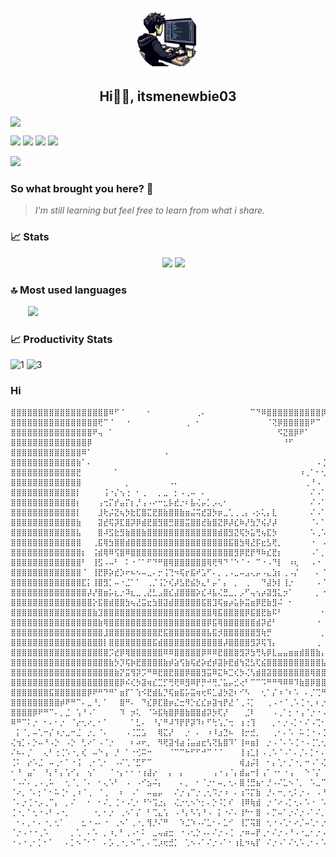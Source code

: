 <p align="center">
 <img width="100px" src="https://raw.githubusercontent.com/itsmenewbie03/itsmenewbie03/main/shit_1-modified.png" align="center" alt="GitHub Readme Stats" style="border-radius: 50%; display: block; margin: auto;" />
 <h2 align="center">Hi👋🏻, itsmenewbie03</h2>
</p>
<img align="center" src="https://skillicons.dev/icons?i=ts,js,nodejs,python,rust,svelte,regex,neovim,vim,postman,discord,mongodb,express,git,github&theme=dark"/>
<p> <img src="https://komarev.com/ghpvc/?username=itsmenewbie03&style=for-the-badge&color=green"/>
 <img src="https://img.shields.io/badge/dynamic/json?url=https%3A%2F%2Fraw.githubusercontent.com%2Fitsmenewbie03%2Fitsmenewbie03%2Fmain%2Fres.json&query=%24.wpm&suffix=WPM&style=for-the-badge&logo=monkeytype&label=MONKEYTYPE&color=%23e0b114"/>
<img src="https://img.shields.io/badge/dynamic/json?url=https%3A%2F%2Fitsmenewbie03.is-a.dev%2Fapi%2Frrizz&query=%24.rizz&style=for-the-badge&logo=rust&label=Random%20Rust%20Rizz&color=%23CE422B"/> <a href="https://itsmenewbie03.is-a.dev"><img src="https://img.shields.io/website?url=https%3A%2F%2Fitsmenewbie03.is-a.dev&style=for-the-badge&logo=svelte&label=portfolio%20website"/></a>
</p>
<img src="https://readme-typing-svg.herokuapp.com?font=Fira+Code&pause=1000&vCenter=true&color=AAD100&height=30&random=false&width=435&lines=Welcome+to+my+github+profile!;Programming+is+my+passion.;I+love+coffee.;I+use+neovim+BTW.;I+love+my+mom."/>

### So what brought you here? 🤔
> _I'm still learning but feel free to learn from what i share._

### 📈 Stats
<p align="center">
 &emsp;
 <img width="48%" src="https://github-readme-stats.vercel.app/api?username=itsmenewbie03&show_icons=true&theme=merko&count_private=true&hide_border=true"/>
 <img width="48%" src="https://streak-stats.demolab.com/?user=itsmenewbie03&theme=merko&hide_border=true"/>
</p>

### 🔝 Most used languages
&emsp;&emsp;<img src="https://github-readme-stats.vercel.app/api/top-langs/?username=itsmenewbie03&layout=compact&hide=java&theme=merko"/>

### 📈 Productivity Stats
<img src="https://github-profile-summary-cards.vercel.app/api/cards/profile-details?username=itsmenewbie03&theme=merko"  display=block width=100% height=auto  alt="1" >
<img src="https://github-readme-activity-graph.vercel.app/graph?username=itsmenewbie03&area=true&theme=merko&hide_border=true" display=block width=100% height=auto alt="3">

### Hi
```
⣿⣿⣿⣿⣿⣿⣿⣿⣿⣿⣿⣿⣿⣿⣿⣿⣿⣿⠿⠋⠈⠀⠀⠀⠀⠂⠀⠀⠀⠀⠀⠀⠀⠀⢀⠄⠀⠀⠀⠀⠀⠀⠀⠀⠉⠙⠿⣿⣿⣿⣿⣿⣿⣿⣿⣿⣿⡿⠋⠀⠀⠀⠀⠀⠀
⣿⣿⣿⣿⣿⣿⣿⣿⣿⣿⣿⣿⣿⣿⣿⣿⢟⠉⠈⠀⠀⠐⠀⠀⠀⠀⠀⠀⠀⠀⠀⠀⢀⠀⠂⠀⠀⠀⠀⠀⠀⠀⠀⠀⠀⠀⠀⠈⢝⡿⣿⣿⣿⣿⣿⠟⠉⠀⠀⠀⠀⠀⠀⠀⠀
⣿⣿⣿⣿⣿⣿⣿⣿⣿⣿⣿⣿⣿⣿⣿⠟⢤⠀⠁⠀⠀⠀⠀⠀⠀⠀⠀⠀⠀⠀⠀⠀⠀⠀⠀⠀⠀⠀⠀⠀⠀⠀⠀⠀⠀⠀⠀⠀⠀⠫⣝⣿⡿⠟⠁⠀⠀⠀⠀⠀⠀⠀⠀⠀⠄
⣿⣿⣿⣿⣿⣿⣿⣿⣿⣿⣿⣿⣿⣿⡿⠀⠀⠀⠀⠀⠀⠀⠀⠀⠀⠀⠀⠀⠀⠀⠀⠀⠀⠀⠀⠀⠀⠀⠀⠀⠀⠀⠀⠀⠀⠀⠀⠀⠀⠀⠘⠋⠀⠀⠀⠀⠀⠀⠀⠀⠀⠄⢂⠁⠂
⣿⣿⣿⣿⣿⣿⣿⣿⣿⣿⣿⣿⣿⠿⠁⠀⠀⠀⠀⠀⠀⠀⠀⠀⠀⠀⠀⠀⠠⠀⠀⠀⠀⠀⠀⠀⠀⠀⠀⠀⠀⠀⠀⠀⠀⠀⠀⠀⠀⠀⠀⠀⠀⠀⠀⠀⠀⠀⠀⠄⠡⠈⠄⡈⠐
⣿⣿⣿⣿⣿⣿⣿⣿⣿⣿⣿⣿⣷⠁⠄⠀⠀⠀⠀⠀⠀⠀⠀⠀⠀⠀⠀⠀⠀⠀⠀⠀⠀⠀⠀⠀⠀⠀⠀⠀⠀⠀⠀⠀⠀⠀⠀⠀⠀⠀⠀⠀⠀⠀⠀⠀⠠⢈⠐⡈⠤⠁⠂⠄⡁
⣿⣿⣿⣿⣿⣿⣿⣿⣿⣿⣿⣿⣟⠀⠀⠀⠀⠀⠀⠁⠀⠀⠀⠀⠀⠀⠀⠀⠀⠀⠀⠀⠀⠀⠀⠀⠀⠀⠀⠀⠀⠀⠀⠀⠀⠀⠀⠀⠀⠀⠀⠀⠀⠰⢀⠁⠂⢂⠐⡀⢂⠡⢈⠐⡀
⣿⣿⣿⣿⣿⣿⣿⣿⣿⣿⣿⣿⣿⠀⠀⠀⠀⠀⠀⠀⠀⡀⠀⠀⠀⠀⠀⠀⠀⠠⠄⠀⠀⠀⠀⠀⠀⠀⠀⠀⠀⠀⠀⠀⠀⠀⠀⠀⠀⠀⠀⠀⠀⠀⢀⠘⠠⠀⠄⠠⠀⠄⡀⠄⡀
⣿⣿⣿⣿⣿⣿⣿⣿⣿⣿⣿⣿⡇⠀⠀⠀⠀⢨⠐⡌⢢⢐⠀⠂⢀⠀⠀⡀⣀⠀⡂⠠⢀⠤⠀⠄⠀⠀⠀⠀⠀⠀⠀⠀⠀⠀⠀⠀⠀⠀⠀⠀⠀⠀⠀⠌⠠⠁⠌⠠⠁⠂⠄⢂⠀
⣿⣿⣿⣿⣿⣿⣿⣿⣿⣿⣿⣿⡆⠀⠀⠀⢠⢒⡍⡞⣤⡍⡆⡘⢠⠠⠔⠒⣂⡧⣞⡐⠆⣧⢌⡤⡁⡠⢄⠂⠀⠀⠀⠀⠀⠀⠀⠀⠀⠀⠀⠀⠀⠀⠀⠌⠠⠁⠌⠠⠁⠌⠐⠠⠀
⣿⣿⣿⣿⣿⣿⣿⣿⣿⣿⣿⣿⡇⠀⠀⠀⣸⢗⡬⣝⢦⡳⣗⣏⣿⣍⣟⣿⣷⣿⣿⣷⣶⣬⢭⣞⣽⡳⡶⣀⢁⢀⢀⡄⠠⡢⢅⡄⣇⠀⠀⠀⠀⠀⠀⠌⠠⠁⠂⢁⠐⠈⡀⠂⠁
⣿⣿⣿⣿⣿⣿⣿⣿⣿⣿⣿⣿⣷⠀⠀⠀⣽⣞⢯⡽⣏⣿⡽⡿⣾⣟⣿⣻⣿⣛⣿⣿⣭⣿⣿⣞⣷⣿⣝⡿⡼⣎⠷⡜⣳⡙⢮⡜⡼⠀⠀⠀⠀⠀⠀⠈⠄⠁⠌⠀⠂⠁⠠⠀⠁
⣿⣿⣿⣿⣿⣿⣿⣿⣿⣿⣿⣿⣧⠀⠀⠀⣿⠼⣫⣗⣻⣷⣿⣿⣷⣿⣿⣿⣿⣿⣿⣿⣿⣿⣿⣿⣿⣿⣾⣿⣻⣝⢯⡳⣥⢛⢦⣏⡳⠀⠀⠀⠀⠀⠀⠡⢀⠡⠐⠈⡀⠌⠀⠄⠁
⣿⣿⣿⣿⣿⣿⣿⣿⣿⣿⣿⣿⣿⠀⠀⢀⣯⢿⣳⣿⣿⣾⣿⣿⣿⣿⣿⣿⣿⣿⣿⣿⣿⣿⣿⣿⣿⣿⣿⣿⣯⣿⣳⢿⣜⡯⣖⣣⢟⡀⠀⠀⠀⠀⠀⠐⠀⠠⠐⠀⡀⠄⠐⠀⡀
⣿⣿⣿⣿⣿⣿⣿⣿⣿⣿⣿⣿⣿⡆⠀⢨⣾⢿⠿⢫⣿⠿⣿⣿⣿⣿⣿⣿⣿⣿⣿⣿⣿⣿⣿⣿⣿⣿⣿⣿⣿⣻⡿⣟⡟⠻⠷⣎⣟⡆⠀⠀⠀⠀⠀⠠⠁⡀⠂⠄⠀⠄⠐⠀⠀
⣿⣿⣿⣿⣿⣿⣿⣿⣿⣿⣿⣿⣿⠃⠀⢸⣫⠠⠤⠃⠀⠅⠐⠈⠁⠋⠙⠛⣿⢿⣿⣿⣿⣿⣿⣿⢿⢟⠻⠙⠈⠑⠈⠐⠀⠉⠐⠠⠙⡇⠀⠰⢆⠀⠀⠠⠐⠀⠠⠀⠂⠀⠄⠈⠀
⣿⣿⣿⣿⣿⣿⣿⣿⣿⣿⣿⣿⣿⠈⠀⢸⣟⡿⡵⣞⡱⠖⠦⠢⠤⣀⠄⡒⢨⢙⠲⢯⡖⣯⠞⣡⠋⠄⡀⢀⠠⣀⠤⣠⢄⡤⠠⣄⣱⡆⢀⠠⡌⠀⠀⠀⠄⠈⠀⠄⠀⠁⠀⠂⠁
⣿⣿⣿⣿⣿⣿⣿⣿⣿⣿⣿⣿⣿⣏⡅⢸⣿⣻⡁⠤⠐⣈⠁⠁⠀⢀⡈⢨⡑⢎⡼⣣⣟⣮⡳⣄⠃⡤⠁⡄⠀⡀⠀⢀⠀⠀⠙⣼⡳⡇⢸⡐⠀⠀⠀⠀⠠⠈⠀⡀⠈⠀⠐⠀⠀
⣿⣿⣿⣿⣿⣿⣿⣿⣿⣿⣿⣿⣿⣿⡼⡜⣿⣶⡥⣆⡐⠽⣆⣀⢀⣜⣃⣠⣿⣎⣼⣿⣿⣿⡵⣎⠼⣧⢌⣛⣀⡀⡠⠋⢤⢢⡴⣽⣻⣅⡲⠁⠀⠀⠀⠀⡀⠐⠀⠀⠀⠁⠀⠠⠀
⣿⣿⣿⣿⣿⣿⣿⣿⣿⣿⣿⣿⣿⣿⣿⡕⣯⣿⣾⣿⣿⣳⢦⣜⣭⣖⣳⣿⣽⣾⣿⣿⣿⣿⣿⣯⣿⣹⢯⣶⡴⣥⡷⣭⣶⡿⣟⣷⣻⠬⠀⠂⠀⠀⠀⠀⠀⠀⠄⠂⠁⠀⠐⠀⠀
⣿⣿⣿⣿⣿⣿⣿⣿⣿⣿⣿⣿⣿⣿⣿⣷⣹⣿⣿⣿⣿⣿⣿⣿⣿⣿⣿⣿⣿⣿⣿⣿⣿⣿⣿⣿⣿⢿⣯⣿⣿⣿⣿⡿⣯⣿⣟⣷⠯⠃⠀⠀⠀⠀⠀⠀⠀⠂⠀⡀⠀⠂⠀⢀⠀
⣿⣿⣿⣿⣿⣿⣿⣿⣿⣿⣿⣿⣿⣿⣿⣿⣷⢿⣿⣿⣿⣿⣿⣿⣿⣿⣿⣿⣿⣿⣿⣿⣿⣿⣿⣿⡿⣯⢿⣿⣿⣿⣿⣿⣿⣾⡽⣞⠃⠀⠀⠀⠀⠀⠀⠀⠐⠀⢀⠀⠀⠀⠈⠀⠀
⣿⣿⣿⣿⣿⣿⣿⣿⣿⣿⣿⣿⣿⣿⣿⣿⣿⣸⣿⣿⣿⣿⣿⣿⣿⣿⣿⣟⣯⣿⣿⣿⣿⣿⣿⣿⣧⣯⡺⣿⣿⣿⣿⣿⣿⣻⢷⡛⠀⠀⠀⠀⠀⠀⠀⠀⠀⡀⠈⠀⠀⠂⠀⠀⠀
⣿⣿⣿⣿⣿⣿⣿⣿⣿⣿⣿⣿⣿⣿⣿⣿⣿⡇⣿⣿⣿⣿⣿⣿⣿⣿⣯⣾⣿⣿⣿⣿⣿⣿⣿⣿⣿⣿⣿⡼⣿⣿⣿⣿⣻⡽⢯⢹⡄⠀⠀⠀⠀⠀⠀⠀⢀⠀⠀⠄⠐⠀⠀⠀⡀
⣿⣿⣿⣿⣿⣿⣿⣿⣿⣿⣿⣿⣿⣿⣿⣿⣿⣿⡩⣞⡿⢿⣿⣿⣿⣿⣿⣿⠿⠿⣿⣿⣿⣿⣿⡿⠿⠿⣟⣿⣿⣿⣻⡽⣳⢛⢧⡿⣇⣤⣤⣶⣶⣾⣿⣿⣷⡄⠀⠀⠀⠀⡀⠀⠀
⣿⣿⣿⣿⣿⣿⣿⣿⣿⣿⣿⣿⣿⣿⣿⣿⣿⣿⣷⡳⡹⢯⡷⣟⣿⣿⣿⣿⣷⡾⣵⢫⣷⢯⣞⡵⣞⡾⣽⡷⣟⣾⢳⣝⣣⢏⣮⣿⣿⣿⣿⣿⣿⣿⣿⣿⣿⣧⠀⠈⠀⠀⠀⡀⠀
⣿⣿⣿⣿⣿⣿⣿⣿⣿⣿⣿⣿⣿⣿⣿⣿⣿⣿⣿⣷⡝⣭⢻⡽⡩⠛⠿⣟⣿⣟⣿⣿⡿⣿⣿⣻⣭⠿⣍⠷⣉⢎⡳⢌⢣⣾⣿⣽⣿⣿⣿⣿⣿⣿⣿⢿⣿⣿⡀⠀⠀⠀⠀⠀⠀
⣿⣿⣿⣿⣿⣿⣿⣿⣿⣿⣿⣿⣿⣿⣿⣿⣿⣿⣿⣿⡿⠮⢎⡳⣽⢶⣎⣉⡋⢛⢟⠿⣻⠿⡟⡛⠚⢛⡈⣥⡤⣊⢔⠃⠉⠉⠩⠛⠛⠻⠿⠿⠹⣷⣿⡿⣿⣿⡇⠀⠀⠁⠀⠀⠀
⣿⣿⣿⣿⣿⣿⣿⣯⣿⣿⣿⣿⣿⣿⡿⠟⠛⠙⠛⠁⣶⡏⠁⢱⠪⣟⣾⣧⡙⢯⣶⣯⡥⣭⢶⢖⠯⣁⣼⡳⣝⠆⠊⠣⠀⠀⢂⠁⡌⠰⠈⠆⠡⠀⠄⡈⢉⠛⢛⠿⢿⣿⣿⣿⣷
⣿⣿⣿⣿⣿⣿⣿⣿⣿⡾⠟⠛⠉⠄⣀⠘⡀⠁⠀⠀⣿⠛⠄⠀⠙⣎⡿⣏⣿⡶⣌⣒⠻⡑⣎⣎⡶⣽⢲⡟⣜⠈⢀⠨⡁⠀⠀⢀⠠⠐⠈⢀⠡⢈⠐⡀⠆⡐⠠⡐⢂⠄⡀⠀⠉
⣿⣿⣿⣿⡿⠟⠛⠉⠄⡀⣈⠀⢡⠘⠠⠁⠀⠀⠀⠀⠹⠀⡲⢅⠀⠈⠵⣯⢷⣿⡿⣿⣷⣿⣿⣾⡽⡳⢏⡜⠀⠀⠀⣈⠇⠀⠀⠀⠠⢀⠁⡂⠐⢠⠈⡐⠐⠠⢡⠘⡰⢌⠰⡁⠄
⠿⠛⠉⠅⡐⠀⠂⠄⠂⡐⠀⠈⡔⢂⠔⡀⠂⠁⠀⠀⠀⠀⠁⣃⠄⠀⠘⡌⠛⠼⠹⡟⡟⡽⠹⠆⠋⢓⢡⡈⢒⠀⢰⢐⢹⠀⠀⠀⡀⠂⡐⠠⡁⠂⠌⠠⢉⠂⠅⡊⠔⡨⢒⠱⡈
⠀⡅⠈⡀⠤⢁⠒⡌⠰⡐⣀⠒⣈⠀⡐⡀⠈⠄⠀⠀⠀⠠⢈⣉⣡⠀⠀⢿⣍⡜⠀⠀⡐⠀⠄⠀⠰⠸⣰⣙⠦⠀⢸⡒⣚⡀⠀⠀⢀⠂⠄⠡⠀⠥⢈⠐⠠⢈⡐⢀⠣⠐⠡⢂⡑
⢌⢲⡁⠄⡑⠤⠘⠠⡑⠀⠠⡑⠀⢃⠔⠁⠠⠈⡐⠀⠀⠀⠆⠴⠖⡀⠀⠻⢟⣽⢺⣴⢨⣤⣴⣖⢣⢝⣧⣿⠹⠁⢸⠶⣶⡇⠀⡐⠠⠈⠄⠡⢈⠐⠠⢈⢁⢂⠐⡀⠆⡉⠄⡡⢂
⠌⠦⠄⡈⠀⠀⢄⠃⢐⢈⠡⠐⡀⢎⠀⠤⠑⢠⠀⡘⠀⠁⠐⢊⠭⠒⠀⠀⠀⠈⠉⠉⠓⠋⠋⠚⠉⠈⠈⠀⠀⠀⢸⢰⣁⡇⠠⢀⠡⠈⠠⠁⠄⡈⠄⡁⠂⠄⢊⠐⡐⠈⡔⠠⢁
⢈⠅⠀⡔⠡⣈⠀⠤⢀⠂⠁⠐⢨⠀⢀⠂⢁⠂⠀⠠⠌⢁⠈⣋⠋⠉⠀⠀⠀⠀⠀⠀⠀⠀⠀⠀⠀⠀⠀⠀⠀⠀⢾⣰⡬⡇⠀⠂⡄⢁⠂⡈⠐⡀⠒⠠⠁⢌⢂⠰⢈⠡⠠⢁⠂
⠂⠘⠀⣤⠁⠀⠘⡄⠃⡄⢡⠊⡄⠀⢢⠁⠀⠀⠈⠐⡄⠂⠂⠐⢰⣼⡔⠀⠀⡄⠀⡄⠀⠀⠀⠀⠀⢠⠐⢠⠈⡄⣾⣤⠒⡇⢠⠁⠐⠂⠐⢠⠀⠀⠑⠈⡌⠀⠂⢢⡌⢠⠑⠂⢡
⠈⠠⠌⠄⢀⠠⢀⠥⠀⠀⢂⠈⡀⠈⠄⠀⠂⢄⠡⠃⠀⠠⠀⠠⠊⣢⠬⡄⠀⠀⠀⠄⡀⠀⠂⠈⡐⠂⠤⡀⢂⠄⣿⢘⣛⣦⠂⡘⠠⠌⣁⠢⠈⡀⠀⠡⣀⠉⡔⠂⡐⠂⡄⠌⡀
⠈⠔⡀⠈⠄⡂⠁⠂⠥⢈⠂⢀⠰⠈⢀⠀⠈⢀⠀⠀⠆⠀⠠⠁⠀⠤⣤⡤⠀⠀⠌⡐⢠⠉⡐⢀⢂⠩⡐⠰⠀⠄⢰⠩⡍⣷⠀⡘⠄⠒⡀⢂⠅⡐⠠⠀⠠⠘⡀⠆⢡⠘⠠⠀⠀
⠈⠄⡐⢈⠐⡠⢀⠉⡄⠀⡀⠌⠀⠀⠂⠀⠂⠌⡀⢈⠐⠠⢁⠂⠘⠑⢩⣐⡄⠀⢌⡐⢂⠢⠑⡂⠄⡑⠨⡁⠎⠀⢸⠿⢷⣾⠀⡐⠈⠔⠠⡁⢂⠄⠡⠐⠀⠡⠘⠐⠂⠌⣁⠂⠀
⢈⠐⡀⠁⢂⠐⠠⠃⠠⠐⡀⠀⠀⠀⠀⠐⡀⠂⡐⠀⢀⠢⠁⡌⠀⠃⢉⣄⢡⠀⠠⠘⡄⠣⢡⠘⠠⠀⡅⠐⠌⠄⢸⠓⠂⣿⠀⠄⡉⠤⠁⡐⠌⡐⠠⠁⠌⡀⠈⠄⢃⠰⢀⠂⠀
⠀⠂⠄⡀⠂⠄⠐⡀⢂⠁⠀⠀⠀⣂⠐⠠⠄⠐⠀⢀⠢⠁⢀⠐⡀⢻⡘⠌⠛⠀⠀⠱⣈⠱⠠⠌⣁⠂⠄⣁⠊⠀⢸⡉⢭⣿⠀⢂⠐⠠⢁⠂⠔⡈⠤⢁⠂⡐⠀⠀⠂⡐⠠⢈⠀
⠈⡐⠠⠐⠐⢀⠡⠀⠀⠀⠀⡀⢁⠀⠄⠡⠀⡀⠰⡀⠃⢀⠠⠂⠅⠀⣀⢤⣴⣒⠀⠐⠠⢂⡑⠠⠄⠌⡐⠠⢈⠀⡐⠶⠤⡟⢀⠂⠌⡐⠠⠘⠠⠐⣀⠂⡐⠠⠁⠀⠀⠄⠡⢀⠀
⠐⠠⠐⢀⠂⡁⠂⠁⠀⠀⠄⡁⠢⠈⠂⠁⠀⠄⡡⢀⠐⡀⠢⠉⡀⠄⢉⡰⢖⣚⡁⠀⢁⠢⠠⠁⠌⡐⠠⠁⠂⢰⣇⠲⢦⡏⠀⠌⡐⠠⠁⠌⢂⠡⢀⠂⠄⠡⠈⠄⠀⠠⠁⠂⠀

```
